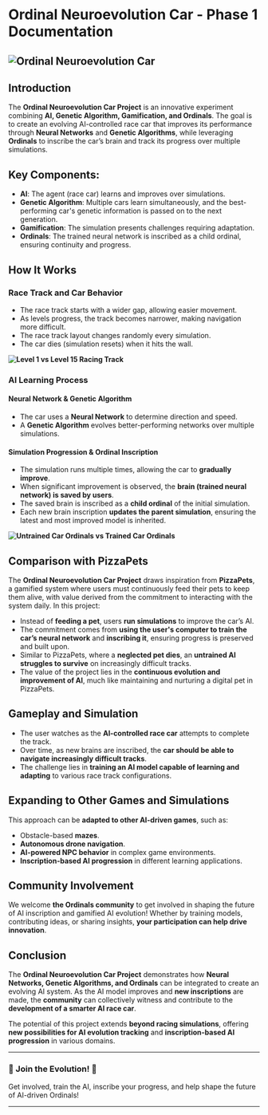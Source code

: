 <!-- @format -->

# Ordinal Neuroevolution Car - Phase 1 Documentation

## ![Ordinal Neuroevolution Car](https://ordinals.com/content/2bbfd14442458c71a144ff07d6076ae1db75d6535b1ac716baf23e967ce2b5c9i2)

## Introduction

The **Ordinal Neuroevolution Car Project** is an innovative experiment combining **AI, Genetic Algorithm, Gamification, and Ordinals**. The goal is to create an evolving AI-controlled race car that improves its performance through **Neural Networks** and **Genetic Algorithms**, while leveraging **Ordinals** to inscribe the car’s brain and track its progress over multiple simulations.

## Key Components:

- **AI**: The agent (race car) learns and improves over simulations.
- **Genetic Algorithm**: Multiple cars learn simultaneously, and the best-performing car's genetic information is passed on to the next generation.
- **Gamification**: The simulation presents challenges requiring adaptation.
- **Ordinals**: The trained neural network is inscribed as a child ordinal, ensuring continuity and progress.

## How It Works

### Race Track and Car Behavior

- The race track starts with a wider gap, allowing easier movement.
- As levels progress, the track becomes narrower, making navigation more difficult.
- The race track layout changes randomly every simulation.
- The car dies (simulation resets) when it hits the wall.

**![Level 1 vs Level 15 Racing Track](https://ordinals.com/content/592c4fcb2232351260f6dd1996fb7ce8da5b356834a7deb95879e6137d501002i0)**

### AI Learning Process

#### Neural Network & Genetic Algorithm

- The car uses a **Neural Network** to determine direction and speed.
- A **Genetic Algorithm** evolves better-performing networks over multiple simulations.

#### Simulation Progression & Ordinal Inscription

- The simulation runs multiple times, allowing the car to **gradually improve**.
- When significant improvement is observed, the **brain (trained neural network) is saved by users**.
- The saved brain is inscribed as a **child ordinal** of the initial simulation.
- Each new brain inscription **updates the parent simulation**, ensuring the latest and most improved model is inherited.

**![Untrained Car Ordinals vs Trained Car Ordinals](image-link-here)**

## Comparison with PizzaPets

The **Ordinal Neuroevolution Car Project** draws inspiration from **PizzaPets**, a gamified system where users must continuously feed their pets to keep them alive, with value derived from the commitment to interacting with the system daily. In this project:

- Instead of **feeding a pet**, users **run simulations** to improve the car’s AI.
- The commitment comes from **using the user's computer to train the car’s neural network** and **inscribing it**, ensuring progress is preserved and built upon.
- Similar to PizzaPets, where a **neglected pet dies**, an **untrained AI struggles to survive** on increasingly difficult tracks.
- The value of the project lies in the **continuous evolution and improvement of AI**, much like maintaining and nurturing a digital pet in PizzaPets.

## Gameplay and Simulation

- The user watches as the **AI-controlled race car** attempts to complete the track.
- Over time, as new brains are inscribed, the **car should be able to navigate increasingly difficult tracks**.
- The challenge lies in **training an AI model capable of learning and adapting** to various race track configurations.

## Expanding to Other Games and Simulations

This approach can be **adapted to other AI-driven games**, such as:

- Obstacle-based **mazes**.
- **Autonomous drone navigation**.
- **AI-powered NPC behavior** in complex game environments.
- **Inscription-based AI progression** in different learning applications.

## Community Involvement

We welcome **the Ordinals community** to get involved in shaping the future of AI inscription and gamified AI evolution! Whether by training models, contributing ideas, or sharing insights, **your participation can help drive innovation**.

## Conclusion

The **Ordinal Neuroevolution Car Project** demonstrates how **Neural Networks, Genetic Algorithms, and Ordinals** can be integrated to create an evolving AI system. As the AI model improves and **new inscriptions** are made, the **community** can collectively witness and contribute to the **development of a smarter AI race car**.

The potential of this project extends **beyond racing simulations**, offering **new possibilities for AI evolution tracking** and **inscription-based AI progression** in various domains.

---

### 🚀 Join the Evolution! 🚀

Get involved, train the AI, inscribe your progress, and help shape the future of AI-driven Ordinals!

---
